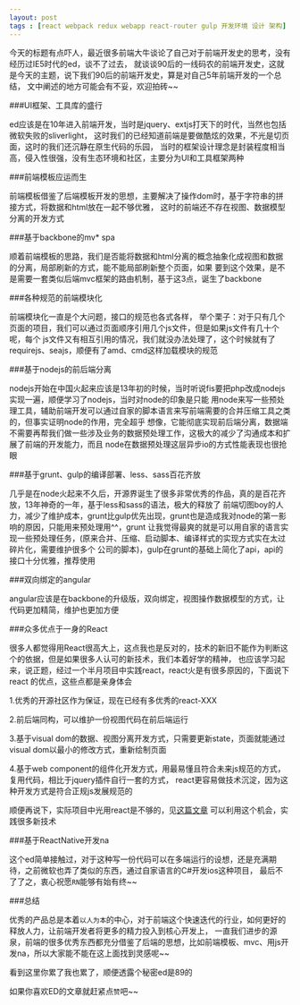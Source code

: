 ```yaml
---
layout: post
tags : [react webpack redux webapp react-router gulp 开发环境 设计 架构]
---
```


今天的标题有点吓人，最近很多前端大牛谈论了自己对于前端开发史的思考，没有经历过IE5时代的ed，谈不了过去，
就谈谈90后的一线码农的前端开发史，这就是今天的主题，说下我们90后的前端开发史，算是对自己5年前端开发的一个总结，
文中阐述的地方可能会有不妥，欢迎拍砖~~

###UI框架、工具库的盛行

ed应该是在10年进入前端开发，当时是jquery、extjs打天下的时代，当然也包括微软失败的sliverlight，
这时我们的已经知道前端是要做酷炫的效果，不光是切页面，这时的我们还沉静在原生代码的乐园，
当时的框架设计理念是封装程度相当高，侵入性很强，没有生态环境和社区，主要分为UI和工具框架两种

###前端模板应运而生

前端模板借鉴了后端模板开发的思想，主要解决了操作dom时，基于字符串的拼接方式，将数据和html放在一起不够优雅，
这时的前端还不存在视图、数据模型分离的开发方式

###基于backbone的mv* spa

顺着前端模板的思路，我们是否能将数据和html分离的概念抽象化成视图和数据的分离，局部刷新的方式，能不能局部刷新整个页面，如果
要到这个效果，是不是需要一套类似后端mvc框架的路由机制，基于这3点，诞生了backbone

###各种规范的前端模块化

前端模块化一直是个大问题，接口的规范也各式各样， 举个栗子：对于只有几个页面的项目，我们可以通过页面顺序引用几个js文件，但是如果js文件有几十个呢，每个
js文件又有相互引用的情况，我们就没办法处理了，这个时候就有了requirejs、seajs，顺便有了amd、cmd这样加载模块的规范

###基于nodejs的前后端分离

nodejs开始在中国火起来应该是13年初的时候，当时听说fis要把php改成nodejs实现一遍，顺便学习了nodejs，当时对node的印象是只能
用node来写一些预处理工具，辅助前端开发可以通过自家的脚本语言来写前端需要的合并压缩工具之类的，但事实证明node的作用，完全超乎
想像，它能彻底实现前后端分离，数据端不需要再帮我们做一些涉及业务的数据预处理工作，这极大的减少了沟通成本和扩展了前端的开发能力，而且
node在数据预处理这层异步io的方式性能表现也很抢眼

###基于grunt、gulp的编译部署、less、sass百花齐放

几乎是在node火起来不久后，开源界诞生了很多非常优秀的作品，真的是百花齐放，13年神奇的一年，基于less和sass的语法，极大的释放了
前端切图boy的人力，减少了维护成本，grunt比gulp优先出现，grunt也是造成我对node的第一影响的原因，只能用来预处理用^^，grunt
让我觉得最爽的就是可以用自家的语言实现一些预处理任务，(原来合并、压缩、启动脚本、编译样式的实现方式实在太过碎片化，需要维护很多个
公司的脚本)，gulp在grunt的基础上简化了api，api的接口十分优雅，推荐使用

###双向绑定的angular

angular应该是在backbone的升级版，双向绑定，视图操作数据模型的方式，让代码更加精简，维护也更加方便

###众多优点于一身的React

很多人都觉得用React很高大上，这点我也是反对的，技术的新旧不能作为判断这个的依据，但是如果很多人认可的新技术，我们本着好学的精神，
也应该学习起来，说正题，经过一个半月项目中实践react，react火是有很多原因的，下面说下react
的优点，这些点都是亲身体会

1.优秀的开源社区作为保证，现在已经有多优秀的react-XXX

2.前后端同构，可以维护一份视图代码在前后端运行

3.基于visual dom的数据、视图分离开发方式，只需要更新state，页面就能通过visual dom以最小的修改方式，重新绘制页面

4.基于web component的组件化开发方式，用最易懂且符合未来js规范的方式，复用代码，相比于jquery插件自行一套的方式，
react更容易做技术沉淀，因为这种开发方式是符合正规js发展规范的

顺便再说下，实际项目中光用react是不够的，见[这篇文章](http://cnedwan.com/2015/08/22/%E5%9F%BA%E4%BA%8EReact%E6%9E%84%E5%BB%BAspa%E5%BA%94%E7%94%A8.html)
可以利用这个机会，实践很多新技术

###基于ReactNative开发na

这个ed简单接触过，对于这种写一份代码可以在多端运行的设想，还是充满期待，之前微软也弄了类似的东西，通过自家语言的C#开发ios这种项目，
最后不了了之，衷心祝愿`RN`能够有始有终~~

###总结

优秀的产品总是本着`以人为本`的中心，对于前端这个快速迭代的行业，如何更好的释放人力，让前端开发者将更多的精力投入到核心开发上，
一直我们进步的源泉，前端的很多优秀东西都充分借鉴了后端的思想，比如前端模板、mvc、用js开发na，所以大家能不能在这上面找到灵感呢~~

看到这里你累了我也累了，顺便透露个秘密ed是89的

如果你喜欢ED的文章就赶紧点`赞`吧~~
